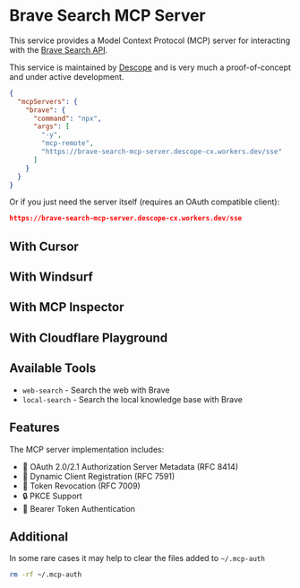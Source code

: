 # Brave Search MCP Server

This service provides a Model Context Protocol (MCP) server for interacting with the [Brave Search API](https://brave.com/search/api/).

This service is maintained by [Descope](https://www.descope.com/) and is very much a proof-of-concept and under active development.

```json
{
  "mcpServers": {
    "brave": {
      "command": "npx",
      "args": [
        "-y",
        "mcp-remote",
        "https://brave-search-mcp-server.descope-cx.workers.dev/sse"
      ]
    }
  }
}
```

Or if you just need the server itself (requires an OAuth compatible client):

```json
https://brave-search-mcp-server.descope-cx.workers.dev/sse
```

## With Cursor

## With Windsurf

## With MCP Inspector

## With Cloudflare Playground

## Available Tools

- `web-search` - Search the web with Brave
- `local-search` - Search the local knowledge base with Brave

## Features

The MCP server implementation includes:

- 🔐 OAuth 2.0/2.1 Authorization Server Metadata (RFC 8414)
- 🔑 Dynamic Client Registration (RFC 7591)
- 🎫 Token Revocation (RFC 7009)
- 🔒 PKCE Support
- 📝 Bearer Token Authentication

## Additional

In some rare cases it may help to clear the files added to `~/.mcp-auth`

```bash
rm -rf ~/.mcp-auth
```
